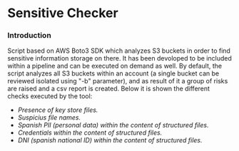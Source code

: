 # Sensitive Checker

### Introduction
Script based on AWS Boto3 SDK which analyzes S3 buckets in order to find sensitive information storage on there. It has been devoloped to be included within a pipeline and can be executed on demand as well. By default, the script analyzes all S3 buckets within an account (a single bucket can be reviewed isolated using "-b" parameter), and as result of it a group of risks are raised and a csv report is created.
Below it is shown the different checks executed by the tool:
<em>
* Presence of key store files.
* Suspicius file names.
* Spanish PII (personal data) within the content of structured files.
* Credentials within the content of structured files.
* DNI (spanish national ID) within the content of structured files.
</em>
